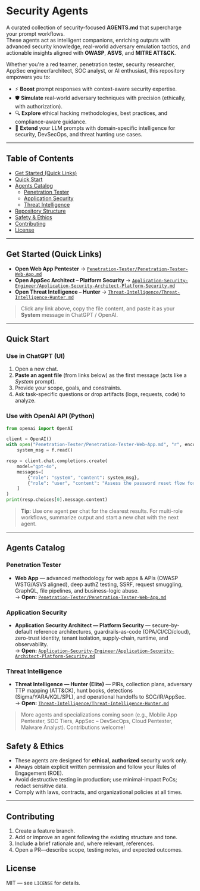 # Security Agents

A curated collection of security-focused **AGENTS.md** that supercharge your prompt workflows.  
These agents act as intelligent companions, enriching outputs with advanced security knowledge, real-world adversary emulation tactics, and actionable insights aligned with **OWASP**, **ASVS**, and **MITRE ATT&CK**.

Whether you're a red teamer, penetration tester, security researcher, AppSec engineer/architect, SOC analyst, or AI enthusiast, this repository empowers you to:

- ⚡ **Boost** prompt responses with context-aware security expertise.  
- 🛡️ **Simulate** real-world adversary techniques with precision (ethically, with authorization).  
- 🔍 **Explore** ethical hacking methodologies, best practices, and compliance-aware guidance.  
- 🧠 **Extend** your LLM prompts with domain-specific intelligence for security, DevSecOps, and threat hunting use cases.

---

## Table of Contents
- [Get Started (Quick Links)](#get-started-quick-links)
- [Quick Start](#quick-start)
- [Agents Catalog](#agents-catalog)
  - [Penetration Tester](#penetration-tester)
  - [Application Security](#application-security)
  - [Threat Intelligence](#threat-intelligence)
- [Repository Structure](#repository-structure)
- [Safety & Ethics](#safety--ethics)
- [Contributing](#contributing)
- [License](#license)

---

## Get Started (Quick Links)

- **Open Web App Pentester** → [`Penetration-Tester/Penetration-Tester-Web-App.md`](./Penetration-Tester/Penetration-Tester-Web-App.md)  
- **Open AppSec Architect – Platform Security** → [`Application-Security-Engineer/Application-Security-Architect-Platform-Security.md`](.Application-Security/Application-Security-Architect-Platform-Security.mdd)  
- **Open Threat Intelligence – Hunter** → [`Threat-Intelligence/Threat-Intelligence-Hunter.md`](./Threat-Intelligence/Threat-Intelligence-Hunter.md)

> Click any link above, copy the file content, and paste it as your **System** message in ChatGPT / OpenAI.

---

## Quick Start

### Use in ChatGPT (UI)
1. Open a new chat.  
2. **Paste an agent file** (from links below) as the first message (acts like a *System* prompt).  
3. Provide your scope, goals, and constraints.  
4. Ask task-specific questions or drop artifacts (logs, requests, code) to analyze.

### Use with OpenAI API (Python)
```python
from openai import OpenAI

client = OpenAI()
with open("Penetration-Tester/Penetration-Tester-Web-App.md", "r", encoding="utf-8") as f:
    system_msg = f.read()

resp = client.chat.completions.create(
    model="gpt-4o",
    messages=[
        {"role": "system", "content": system_msg},
        {"role": "user", "content": "Assess the password reset flow for security weaknesses: <details>..."}
    ]
)
print(resp.choices[0].message.content)
```

> **Tip:** Use one agent per chat for the clearest results. For multi-role workflows, summarize output and start a new chat with the next agent.

---

## Agents Catalog

### Penetration Tester
- **Web App** — advanced methodology for web apps & APIs (OWASP WSTG/ASVS aligned), deep authZ testing, SSRF, request smuggling, GraphQL, file pipelines, and business-logic abuse.  
  → **Open:** [`Penetration-Tester/Penetration-Tester-Web-App.md`](./Penetration-Tester/Penetration-Tester-Web-App.md)

### Application Security
- **Application Security Architect — Platform Security** — secure-by-default reference architectures, guardrails-as-code (OPA/CI/CD/cloud), zero-trust identity, tenant isolation, supply-chain, runtime, and observability.  
  → **Open:** [`Application-Security-Engineer/Application-Security-Architect-Platform-Security.md`](./Application-Security/Application-Security-Architect-Platform-Security.md)

### Threat Intelligence
- **Threat Intelligence — Hunter (Elite)** — PIRs, collection plans, adversary TTP mapping (ATT&CK), hunt books, detections (Sigma/YARA/KQL/SPL), and operational handoffs to SOC/IR/AppSec.  
  → **Open:** [`Threat-Intelligence/Threat-Intelligence-Hunter.md`](./Threat-Intelligence/Threat-Intelligence-Hunter.md)

> More agents and specializations coming soon (e.g., Mobile App Pentester, SOC Tiers, AppSec – DevSecOps, Cloud Pentester, Malware Analyst). Contributions welcome!



## Safety & Ethics

- These agents are designed for **ethical, authorized** security work only.  
- Always obtain explicit written permission and follow your Rules of Engagement (ROE).  
- Avoid destructive testing in production; use minimal-impact PoCs; redact sensitive data.  
- Comply with laws, contracts, and organizational policies at all times.

---

## Contributing

1. Create a feature branch.  
2. Add or improve an agent following the existing structure and tone.  
3. Include a brief rationale and, where relevant, references.  
4. Open a PR—describe scope, testing notes, and expected outcomes.


## License

MIT — see `LICENSE` for details.
